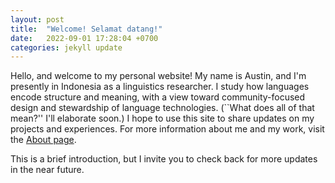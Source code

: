 ```yaml
---
layout: post
title:  "Welcome! Selamat datang!"
date:   2022-09-01 17:28:04 +0700
categories: jekyll update
---
```

Hello, and welcome to my personal website! My name is Austin, and I'm presently in Indonesia as a linguistics researcher. I study how languages encode structure and meaning, with a view toward community-focused design and stewardship of language technologies. (``What does all of that mean?'' I'll elaborate soon.) I hope to use this site to share updates on my projects and experiences. For more information about me and my work, visit the [About page](https://austinwkraft.github.io/about/).

This is a brief introduction, but I invite you to check back for more updates in the near future.

